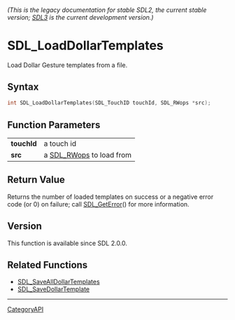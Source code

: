 ###### (This is the legacy documentation for stable SDL2, the current stable version; [SDL3](https://wiki.libsdl.org/SDL3/) is the current development version.)
# SDL_LoadDollarTemplates

Load Dollar Gesture templates from a file.

## Syntax

```c
int SDL_LoadDollarTemplates(SDL_TouchID touchId, SDL_RWops *src);

```

## Function Parameters

|                 |                                       |
| --------------- | ------------------------------------- |
| **touchId**     | a touch id                            |
| **src**         | a [SDL_RWops](SDL_RWops) to load from |

## Return Value

Returns the number of loaded templates on success or a negative error code
(or 0) on failure; call [SDL_GetError](SDL_GetError)() for more
information.

## Version

This function is available since SDL 2.0.0.

## Related Functions

* [SDL_SaveAllDollarTemplates](SDL_SaveAllDollarTemplates)
* [SDL_SaveDollarTemplate](SDL_SaveDollarTemplate)

----
[CategoryAPI](CategoryAPI)

